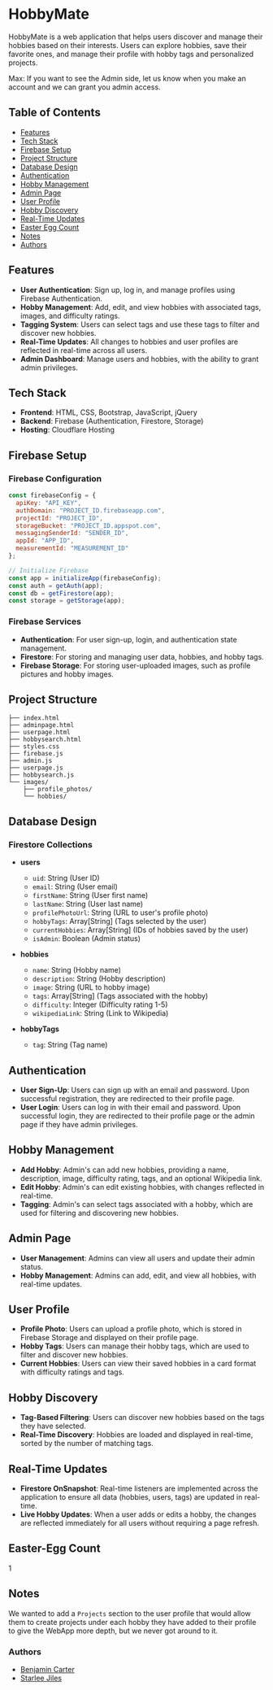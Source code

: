 
# HobbyMate

HobbyMate is a web application that helps users discover and manage their hobbies based on their interests. Users can explore hobbies, save their favorite ones, and manage their profile with hobby tags and personalized projects.

Max: If you want to see the Admin side, let us know when you make an account and we can grant you admin access.

## Table of Contents

- [Features](#features)
- [Tech Stack](#tech-stack)
- [Firebase Setup](#firebase-setup)
- [Project Structure](#project-structure)
- [Database Design](#database-design)
- [Authentication](#authentication)
- [Hobby Management](#hobby-management)
- [Admin Page](#admin-page)
- [User Profile](#user-profile)
- [Hobby Discovery](#hobby-discovery)
- [Real-Time Updates](#real-time-updates)
- [Easter Egg Count](#Easter-egg-count)
- [Notes](#notes)
- [Authors](#authors)

## Features

- **User Authentication**: Sign up, log in, and manage profiles using Firebase Authentication.
- **Hobby Management**: Add, edit, and view hobbies with associated tags, images, and difficulty ratings.
- **Tagging System**: Users can select tags and use these tags to filter and discover new hobbies.
- **Real-Time Updates**: All changes to hobbies and user profiles are reflected in real-time across all users.
- **Admin Dashboard**: Manage users and hobbies, with the ability to grant admin privileges.

## Tech Stack

- **Frontend**: HTML, CSS, Bootstrap, JavaScript, jQuery
- **Backend**: Firebase (Authentication, Firestore, Storage)
- **Hosting**: Cloudflare Hosting

## Firebase Setup

### Firebase Configuration

```javascript
const firebaseConfig = {
  apiKey: "API_KEY",
  authDomain: "PROJECT_ID.firebaseapp.com",
  projectId: "PROJECT_ID",
  storageBucket: "PROJECT_ID.appspot.com",
  messagingSenderId: "SENDER_ID",
  appId: "APP_ID",
  measurementId: "MEASUREMENT_ID"
};

// Initialize Firebase
const app = initializeApp(firebaseConfig);
const auth = getAuth(app);
const db = getFirestore(app);
const storage = getStorage(app);
```

### Firebase Services

- **Authentication**: For user sign-up, login, and authentication state management.
- **Firestore**: For storing and managing user data, hobbies, and hobby tags.
- **Firebase Storage**: For storing user-uploaded images, such as profile pictures and hobby images.

## Project Structure

```plaintext
├── index.html
├── adminpage.html
├── userpage.html
├── hobbysearch.html
├── styles.css
├── firebase.js
├── admin.js
├── userpage.js
├── hobbysearch.js
└── images/
    ├── profile_photos/
    └── hobbies/
```

## Database Design

### Firestore Collections

- **users**
  - `uid`: String (User ID)
  - `email`: String (User email)
  - `firstName`: String (User first name)
  - `lastName`: String (User last name)
  - `profilePhotoUrl`: String (URL to user's profile photo)
  - `hobbyTags`: Array[String] (Tags selected by the user)
  - `currentHobbies`: Array[String] (IDs of hobbies saved by the user)
  - `isAdmin`: Boolean (Admin status)

- **hobbies**
  - `name`: String (Hobby name)
  - `description`: String (Hobby description)
  - `image`: String (URL to hobby image)
  - `tags`: Array[String] (Tags associated with the hobby)
  - `difficulty`: Integer (Difficulty rating 1-5)
  - `wikipediaLink`: String (Link to Wikipedia)

- **hobbyTags**
  - `tag`: String (Tag name)

## Authentication

- **User Sign-Up**: Users can sign up with an email and password. Upon successful registration, they are redirected to their profile page.
- **User Login**: Users can log in with their email and password. Upon successful login, they are redirected to their profile page or the admin page if they have admin privileges.

## Hobby Management

- **Add Hobby**: Admin's can add new hobbies, providing a name, description, image, difficulty rating, tags, and an optional Wikipedia link.
- **Edit Hobby**: Admin's can edit existing hobbies, with changes reflected in real-time.
- **Tagging**: Admin's can select tags associated with a hobby, which are used for filtering and discovering new hobbies.

## Admin Page

- **User Management**: Admins can view all users and update their admin status. 
- **Hobby Management**: Admins can add, edit, and view all hobbies, with real-time updates.

## User Profile

- **Profile Photo**: Users can upload a profile photo, which is stored in Firebase Storage and displayed on their profile page.
- **Hobby Tags**: Users can manage their hobby tags, which are used to filter and discover new hobbies.
- **Current Hobbies**: Users can view their saved hobbies in a card format with difficulty ratings and tags.

## Hobby Discovery

- **Tag-Based Filtering**: Users can discover new hobbies based on the tags they have selected.
- **Real-Time Discovery**: Hobbies are loaded and displayed in real-time, sorted by the number of matching tags.

## Real-Time Updates

- **Firestore OnSnapshot**: Real-time listeners are implemented across the application to ensure all data (hobbies, users, tags) are updated in real-time.
- **Live Hobby Updates**: When a user adds or edits a hobby, the changes are reflected immediately for all users without requiring a page refresh.

## Easter-Egg Count
1

## Notes
We wanted to add a `Projects` section to the user profile that would allow them to create projects under each hobby they have added to their profile to give the WebApp more depth, but we never got around to it. 


### Authors
- [Benjamin Carter](https://www.github.com/bcart01v)
- [Starlee Jiles](https://github.com/starles-barkley)
